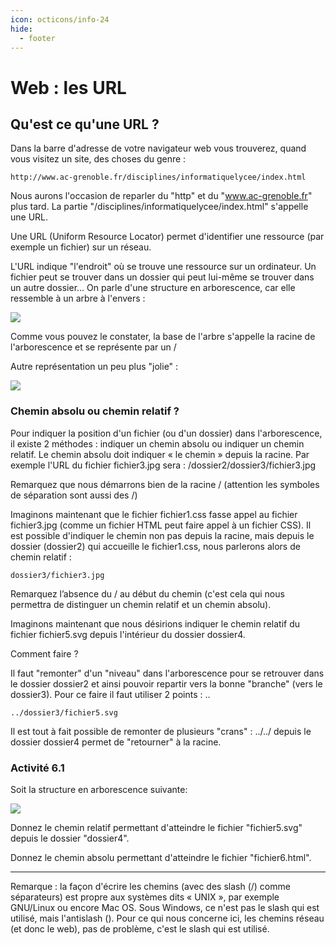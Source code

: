 ```yaml
---
icon: octicons/info-24
hide:
  - footer
---
```

# Web : les URL

## Qu'est ce qu'une URL ?

Dans la barre d'adresse de votre navigateur web vous trouverez, quand vous visitez un site, des choses du genre : 

```
http://www.ac-grenoble.fr/disciplines/informatiquelycee/index.html
```

Nous aurons l'occasion de reparler du "http" et du "www.ac-grenoble.fr" plus tard. La partie "/disciplines/informatiquelycee/index.html" s'appelle une URL.

Une URL (Uniform Resource Locator) permet d'identifier une ressource (par exemple un fichier) sur un réseau.

L'URL indique "l'endroit" où se trouve une ressource sur un ordinateur. Un fichier peut se trouver dans un dossier qui peut lui-même se trouver dans un autre dossier... On parle d'une structure en arborescence, car elle ressemble à un arbre à l'envers :

![](/images/url.png)

Comme vous pouvez le constater, la base de l'arbre s'appelle la racine de l'arborescence et se représente par un /

Autre représentation un peu plus "jolie" :

![](/images/url1.png)

### Chemin absolu ou chemin relatif ?

Pour indiquer la position d'un fichier (ou d'un dossier) dans l'arborescence, il existe 2 méthodes : indiquer un chemin absolu ou indiquer un chemin relatif. Le chemin absolu doit indiquer « le chemin » depuis la racine. Par exemple l'URL du fichier fichier3.jpg sera : /dossier2/dossier3/fichier3.jpg

Remarquez que nous démarrons bien de la racine / (attention les symboles de séparation sont aussi des /)

Imaginons maintenant que le fichier fichier1.css fasse appel au fichier fichier3.jpg (comme un fichier HTML peut faire appel à un fichier CSS). Il est possible d'indiquer le chemin non pas depuis la racine, mais depuis le dossier (dossier2) qui accueille le fichier1.css, nous parlerons alors de chemin relatif :

```
dossier3/fichier3.jpg
```

Remarquez l’absence du / au début du chemin (c'est cela qui nous permettra de distinguer un chemin relatif et un chemin absolu).

Imaginons maintenant que nous désirions indiquer le chemin relatif du fichier fichier5.svg depuis l'intérieur du dossier dossier4.

Comment faire ?

Il faut "remonter" d'un "niveau" dans l'arborescence pour se retrouver dans le dossier dossier2 et ainsi pouvoir repartir vers la bonne "branche" (vers le dossier3). Pour ce faire il faut utiliser 2 points : ..

```
../dossier3/fichier5.svg
```

Il est tout à fait possible de remonter de plusieurs "crans" : ../../ depuis le dossier dossier4 permet de "retourner" à la racine.

### Activité 6.1

Soit la structure en arborescence suivante:

![](/images/url1.png)

Donnez le chemin relatif permettant d'atteindre le fichier "fichier5.svg" depuis le dossier "dossier4".

Donnez le chemin absolu permettant d'atteindre le fichier "fichier6.html".
***

Remarque : la façon d'écrire les chemins (avec des slash (/) comme séparateurs) est propre aux systèmes dits « UNIX », par exemple GNU/Linux ou encore Mac OS. Sous Windows, ce n'est pas le slash qui est utilisé, mais l'antislash (\). Pour ce qui nous concerne ici, les chemins réseau (et donc le web), pas de problème, c'est le slash qui est utilisé.


